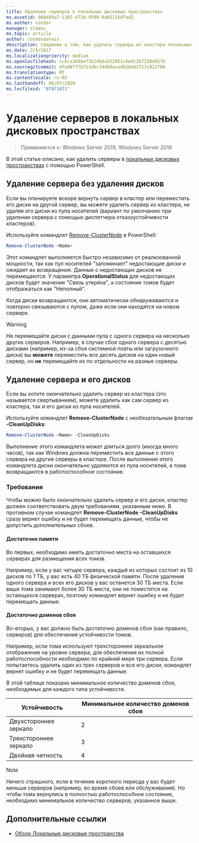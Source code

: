 ```yaml
---
title: Удаление серверов в локальных дисковых пространствах
ms.assetid: 9d8499a7-1307-473d-9f00-8a051164fad2
ms.author: cosdar
manager: eldenc
ms.topic: article
author: cosmosdarwin
description: Сведения о том, как удалить серверы из кластера локальных дисковых пространств в Windows Server.
ms.date: 2/5/2017
ms.localizationpriority: medium
ms.openlocfilehash: cc6ca368be71b24b8a552051c6edc2b7220dd57b
ms.sourcegitcommit: dfa48f77b751dbc34409aced628eb2f17c912f08
ms.translationtype: MT
ms.contentlocale: ru-RU
ms.lasthandoff: 08/07/2020
ms.locfileid: "87971071"
---
```

# <a name="removing-servers-in-storage-spaces-direct"></a>Удаление серверов в локальных дисковых пространствах

>Применяется к: Windows Server 2019, Windows Server 2016

В этой статье описано, как удалить серверы в [локальных дисковых пространствах](storage-spaces-direct-overview.md) с помощью PowerShell.

## <a name="remove-a-server-but-leave-its-drives"></a>Удаление сервера без удаления дисков

Если вы планируете вскоре вернуть сервер в кластер или переместить его диски на другой сервер, вы можете удалить сервер из кластера, *не* удаляя его диски из пула носителей (вариант по умолчанию при удалении сервера с помощью диспетчера отказоустойчивости кластеров).

Используйте командлет [Remove-ClusterNode](/previous-versions/windows/it-pro/windows-server-2012-R2-and-2012/hh831694(v=ws.11)) в PowerShell:

```PowerShell
Remove-ClusterNode <Name>
```

Этот командлет выполняется быстро независимо от реализованной мощности, так как пул носителей "запоминает" недостающие диски и ожидает их возвращения. Данные с недостающих дисков не перемещаются. У параметра **OperationalStatus** для недостающих дисков будет значение "Связь утеряна", а состояние томов будет отображаться как "Неполный".

Когда диски возвращаются, они автоматически обнаруживаются и повторно связываются с пулом, даже если они находятся на новом сервере.

   >[!WARNING]
   > Не перемещайте диски с данными пула с одного сервера на несколько других серверов. Например, в случае сбоя одного сервера с десятью дисками (например, из-за сбоя системной платы или загрузочного диска) вы **можете** переместить все десять дисков на один новый сервер, но **не** перемещайте их по отдельности на разные серверы.

## <a name="remove-a-server-and-its-drives"></a>Удаление сервера и его дисков

Если вы хотите окончательно удалить сервер из кластера (это называется свертыванием), можете удалить как сам сервер из кластера, так *и* его диски из пула носителей.

Используйте командлет **Remove-ClusterNode** с необязательным флагом **-CleanUpDisks**:

```PowerShell
Remove-ClusterNode <Name> -CleanUpDisks
```

Выполнение этого командлета может длиться долго (иногда много часов), так как Windows должна переместить все данные с этого сервера на другие серверы в кластере. После выполнения этого командлета диски окончательно удаляются из пула носителей, а тома возвращаются в работоспособное состояние.

### <a name="requirements"></a>Требования

Чтобы можно было окончательно удалить сервер *и* его диски, кластер должен соответствовать двум требованиям, указанным ниже. В противном случае командлет **Remove-ClusterNode -CleanUpDisks** сразу вернет ошибку и не будет перемещать данные, чтобы не допустить дополнительных сбоев.

#### <a name="enough-capacity"></a>Достаточно памяти

Во первых, необходимо иметь достаточно места на оставшихся серверах для размещения всех томов.

Например, если у вас четыре сервера, каждый из которых состоит из 10 дисков по 1 ТБ, у вас есть 40 ТБ физической памяти. После удаления одного сервера и всех его дисков у вас останется 30 ТБ места. Если ваши тома занимают более 30 ТБ места, они не поместятся на остающихся серверах, поэтому командлет вернет ошибку и не будет перемещать данные.

#### <a name="enough-fault-domains"></a>Достаточно доменов сбоя

Во-вторых, у вас должно быть достаточно доменов сбоя (как правило, серверов) для обеспечения устойчивости томов.

Например, если тома используют трехстороннее зеркальное отображение на уровне сервера, для обеспечения их полной работоспособности необходимо по крайней мере три сервера. Если попытаетесь удалить один из трех серверов и все его диски, командлет вернет ошибку и не будет перемещать данные.

В этой таблице показано минимальное количество доменов сбоя, необходимых для каждого типа устойчивости.

|    Устойчивость          |    Минимальное количество доменов сбоя   |
|------------------------|-------------------------------------|
|    Двухстороннее зеркало      |    2                                |
|    Трехстороннее зеркало    |    3                                |
|    Двойная четность         |    4                                |

   >[!NOTE]
   > Ничего страшного, если в течение короткого периода у вас будет меньше серверов (например, во время сбоев или обслуживания). Но чтобы тома вернулись в полностью работоспособное состояние, необходимо минимальное количество серверов, указанное выше.

## <a name="additional-references"></a>Дополнительные ссылки

- [Обзор Локальные дисковые пространства](storage-spaces-direct-overview.md)
